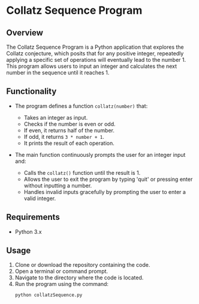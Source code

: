 # Collatz Sequence Program

## Overview
The Collatz Sequence Program is a Python application that explores the Collatz conjecture, which posits that for any positive integer, repeatedly applying a specific set of operations will eventually lead to the number 1. This program allows users to input an integer and calculates the next number in the sequence until it reaches 1.

## Functionality
- The program defines a function `collatz(number)` that:
  - Takes an integer as input.
  - Checks if the number is even or odd.
  - If even, it returns half of the number.
  - If odd, it returns `3 * number + 1`.
  - It prints the result of each operation.

- The main function continuously prompts the user for an integer input and:
  - Calls the `collatz()` function until the result is 1.
  - Allows the user to exit the program by typing 'quit' or pressing enter without inputting a number.
  - Handles invalid inputs gracefully by prompting the user to enter a valid integer.

## Requirements
- Python 3.x

## Usage
1. Clone or download the repository containing the code.
2. Open a terminal or command prompt.
3. Navigate to the directory where the code is located.
4. Run the program using the command:
   ```bash
   python collatzSequence.py
